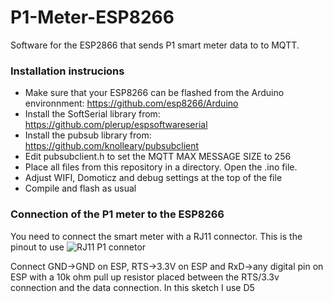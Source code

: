 # P1-Meter-ESP8266
Software for the ESP2866 that sends P1 smart meter data to to MQTT.

### Installation instrucions
- Make sure that your ESP8266 can be flashed from the Arduino environnment: https://github.com/esp8266/Arduino
- Install the SoftSerial library from: https://github.com/plerup/espsoftwareserial
- Install the pubsub library from: https://github.com/knolleary/pubsubclient
- Edit pubsubclient.h to set the MQTT MAX MESSAGE SIZE to 256
- Place all files from this repository in a directory. Open the .ino file.
- Adjust WIFI, Domoticz and debug settings at the top of the file
- Compile and flash as usual

### Connection of the P1 meter to the ESP8266
You need to connect the smart meter with a RJ11 connector. This is the pinout to use
![RJ11 P1 connetor](http://gejanssen.com/howto/Slimme-meter-uitlezen/RJ11-pinout.png)

Connect GND->GND on ESP, RTS->3.3V on ESP and RxD->any digital pin on ESP with a 10k ohm pull up resistor placed between the RTS/3.3v connection and the data connection. In this sketch I use D5
